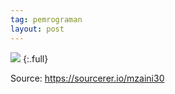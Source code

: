 ```yaml
---
tag: pemrograman
layout: post
---
```


![](https://lh3.googleusercontent.com/-sEqiLm3VHtc/XISJpgjD4GI/AAAAAAAADTU/RHjz2zwG44kORp1obYRG69P5Zl4BTlPcgCLcBGAs/w1200/screencapture-sourcerer-io-mzaini30-2019-03-10-11_40_05.png)
{:.full}

Source: <https://sourcerer.io/mzaini30>